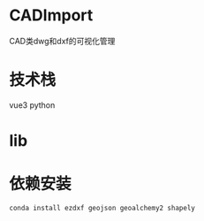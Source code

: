 # CADImport
CAD类dwg和dxf的可视化管理

# 技术栈

vue3
python

# lib


# 依赖安装
```sh
conda install ezdxf geojson geoalchemy2 shapely
```
